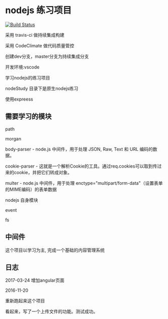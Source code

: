 # nodejs 练习项目

[![Build Status](https://travis-ci.org/wushang1987/nodeTest.svg?branch=master)](https://travis-ci.org/wushang1987/nodeTest)

采用 travis-ci 做持续集成构建

采用 CodeClimate 做代码质量管控


创建dev分支，master分支为持续集成分支


开发环境:vscode

学习nodejs的练习项目

nodeStudy 目录下是原生nodejs练习

使用expreess

## 需要学习的模块

path

morgan

body-parser - node.js 中间件，用于处理 JSON, Raw, Text 和 URL 编码的数据。

cookie-parser - 这就是一个解析Cookie的工具。通过req.cookies可以取到传过来的cookie，并把它们转成对象。

multer - node.js 中间件，用于处理 enctype="multipart/form-data"（设置表单的MIME编码）的表单数据

nodejs 自身模块

event

fs

## 中间件

这个项目以学习为主,
完成一个基础的内容管理系统

## 日志
2017-03-24
增加angular页面

2016-11-20

重新跑起来这个项目

看起来，写了一个上传文件的功能。测试成功。
